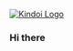 [![Kindoi Logo](https://github.com/javierguzman/javierguzman/main/assets/kindoi_header_400x150.png)](https://www.kindoi.com)

### Hi there


<!--
**javierguzman/javierguzman** is a ✨ _special_ ✨ repository because its `README.md` (this file) appears on your GitHub profile.

Here are some ideas to get you started:

- 🔭 I’m currently working on ...
- 🌱 I’m currently learning ...
- 👯 I’m looking to collaborate on ...
- 🤔 I’m looking for help with ...
- 💬 Ask me about ...
- 📫 How to reach me: ...
- 😄 Pronouns: ...
- ⚡ Fun fact: ...
-->
